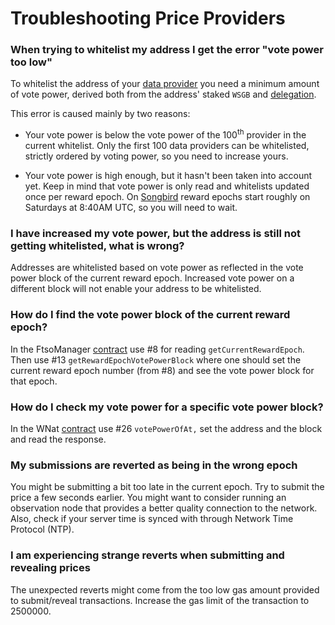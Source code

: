 # Troubleshooting Price Providers

### When trying to whitelist my address I get the error "vote power too low"

To whitelist the address of your [data provider](glossary.md#data_provider) you need a minimum amount of vote power, derived both from the address' staked `WSGB` and [delegation](glossary.md#delegate).

This error is caused mainly by two reasons:

- Your vote power is below the vote power of the 100<sup>th</sup> provider in the current whitelist.
  Only the first 100 data providers can be whitelisted, strictly ordered by voting power, so you need to increase yours.

- Your vote power is high enough, but it hasn't been taken into account yet.
  Keep in mind that vote power is only read and whitelists updated once per reward epoch.
  On [Songbird](../../dev/reference/songbird.md) reward epochs start roughly on Saturdays at 8:40AM UTC, so you will need to wait.

### I have increased my vote power, but the address is still not getting whitelisted, what is wrong?

Addresses are whitelisted based on vote power as reflected in the vote power block of the current reward epoch. Increased vote power on a different block will not enable your address to be whitelisted.

### How do I find the vote power block of the current reward epoch?

In the FtsoManager [contract](https://songbird-explorer.flare.network/address/0xbfA12e4E1411B62EdA8B035d71735667422A6A9e/read-contract) use #8 for reading `getCurrentRewardEpoch`. Then use #13 `getRewardEpochVotePowerBlock` where one should set the current reward epoch number (from #8) and see the vote power block for that epoch.

### How do I check my vote power for a specific vote power block?

In the WNat [contract](https://songbird-explorer.flare.network/address/0x02f0826ef6aD107Cfc861152B32B52fD11BaB9ED/read-contract) use #26 `votePowerOfAt,` set the address and the block and read the response.

### My submissions are reverted as being in the wrong epoch

You might be submitting a bit too late in the current epoch. Try to submit the price a few seconds earlier. You might want to consider running an observation node that provides a better quality connection to the network. Also, check if your server time is synced with through Network Time Protocol (NTP).

### I am experiencing strange reverts when submitting and revealing prices

The unexpected reverts might come from the too low gas amount provided to submit/reveal transactions. Increase the gas limit of the transaction to 2500000.
